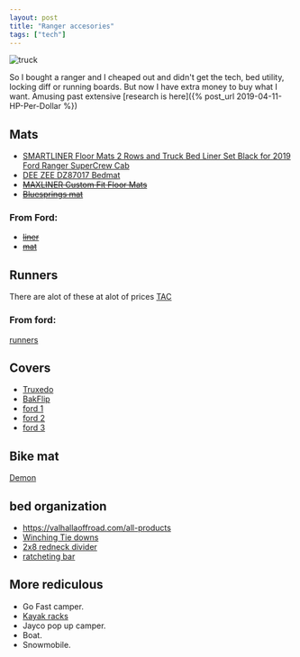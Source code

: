 ```yaml
--- 
layout: post
title: "Ranger accesories"
tags: ["tech"]
---
```


![truck](https://dsm01pap002files.storage.live.com/y4mPdnKLnFeyGHnyUHpL-KpvfGUyTuOVVgEympxAYplIZnLKTV_QiEJIPl1XWzM7KM_ksEmD6GMeB4_tn0VC9HKNGnHLOljUmMH86Yytte1tkxcOImGUiWSYuw7ZvA97hpQYIv8Uwxs69V0wE9t-VQOT-XFF2j1OCxQZMdm5mjhqINX15srP9sDYz2xkAOVu75u?width=660&height=495&cropmode=none)

So I bought a ranger and I cheaped out and didn't get the tech, bed utility, locking diff or running boards. But now I have extra money to buy what I want. Amusing past extensive [research is here]({% post_url 2019-04-11-HP-Per-Dollar %})

## Mats
* [SMARTLINER Floor Mats 2 Rows and Truck Bed Liner Set Black for 2019 Ford Ranger SuperCrew Cab](https://www.amazon.com/dp/B081TNSBY4/ref=cm_sw_r_wa_apa_fabc_b2X0FbZ4S2YN9)
* [DEE ZEE DZ87017 Bedmat](https://www.amazon.com/dp/B07N3293J8/ref=cm_sw_r_wa_apa_fabc_u2X0FbG3BYYZ2)
* ~~[MAXLINER Custom Fit Floor Mats](https://www.amazon.com/dp/B07TZT1WB4/ref=cm_sw_r_wa_apa_fabc_Z4X0FbFQV34CD)~~
* ~~[Bluesprings mat](https://www.bluespringsfordparts.com/oem-parts/ford-bed-mat-for-5-0-bed-kb3z99112a15a?c=bD0xJm49U2VhcmNoIFJlc3VsdHM%3D)~~

### From Ford: 
* ~~[liner](https://accessories.ford.com/bed-products/liners-and-mats/liner-load-compartment-12843.html)~~
* ~~[mat](https://accessories.ford.com/bed-products/liners-and-mats/liner-load-compartment-12135.html)~~

## Runners
There are alot of these at alot of prices
[TAC](https://www.amazon.com/TAC-Running-2019-2020-SuperCrew-Accessories/dp/B07VMHGPTN/ref=sr_1_1?dchild=1&keywords=running+board&pd_rd_r=bda0905b-d739-4a5a-8b01-4d690e88c1c6&pd_rd_w=xAi4W&pd_rd_wg=c0yak&pf_rd_p=bec88bc8-d41e-4895-a8dc-a35e165b8995&pf_rd_r=C73S01WMHX137DBV57WF&pid=6rCClhW&qid=1607728908&rnid=15684181&s=automotive&sr=1-1&vehicle=2020-54-696-656-214-53-6--20822--8-1-5564-297-&vehicleName=2020+Ford+Ranger)

### From ford: 
[runners](https://accessories.ford.com/step-asy-12149.html)

## Covers
* [Truxedo](https://www.amazon.com/Truxedo-231001-Ranger-TruXport-Tonneau/dp/B07N99VCSV/ref=sr_1_1?crid=3NSUUA81DODOY&dchild=1&keywords=tonneau+cover&pd_rd_r=102b5440-2e0c-4387-812d-7966ff7a96d4&pd_rd_w=yUepz&pd_rd_wg=cDA9D&pf_rd_p=8a68efb9-a680-488c-88fe-8333519f00b7&pf_rd_r=8Y0P2V1ND0V6KJAQP82X&qid=1607729146&s=automotive&sprefix=tonne%2Cautomotive%2C221&sr=1-1&vehicle=2020-54-696-656-214-53-6--20822--8-1-5564-297-&vehicleName=2020+Ford+Ranger)
* [BakFlip](https://www.amazon.com/BAKFlip-Folding-Tonneau-448332-Ranger/dp/B07J5CVWGD/ref=sr_1_1?dchild=1&keywords=bakflip&pd_rd_r=5299f95b-be08-4d61-92c2-987f87a1aa96&pd_rd_w=pXCHM&pd_rd_wg=eWsaZ&pf_rd_p=8a68efb9-a680-488c-88fe-8333519f00b7&pf_rd_r=R8B40NV0AQ05M1FVXE5W&qid=1609028467&s=automotive&sr=1-1&vehicle=2020-54-696-656-214-53-6--20822--8-1-5564-297-&vehicleName=2020+Ford+Ranger)
* [ford 1](https://accessories.ford.com/bed-products/covers/cover-tonneau-12765.html)
* [ford 2](https://accessories.ford.com/bed-products/covers/cover-tonneau-12804.html)
* [ford 3](https://accessories.ford.com/bed-products/covers/cover-tonneau-12802.html)

## Bike mat
[Demon](https://www.amazon.com/Demon-Tailgate-Mountain-Mechanic-Pickups/dp/B071SF4845/ref=sr_1_2?dchild=1&keywords=tailgate%2Bmats%2Bfor%2Bbikes&qid=1607925495&sr=8-2&th=1&psc=1)

## bed organization
* https://valhallaoffroad.com/all-products
* [Winching Tie downs](https://www.carid.com/straps-tie-downs.html)
* [2x8 redneck divider](https://www.ranger5g.com/forum/threads/board-across-the-back-of-the-bed.8843/)
* [ratcheting bar](https://www.amazon.com/Reese-Explore-1390600-Ratcheting-Cargo/dp/B01414B9HI/ref=psdc_347985011_t1_B07VHLSFN2)

## More rediculous
* Go Fast camper. 
* [Kayak racks](https://www.outsidepursuits.com/best-truck-kayak-rack/#:~:text=Truck%20Kayak%20Rack%20Comparison%20Table%20%20%20,4.6%20%2F%205.0%20%203%20more%20rows%20)
* Jayco pop up camper. 
* Boat. 
* Snowmobile. 
